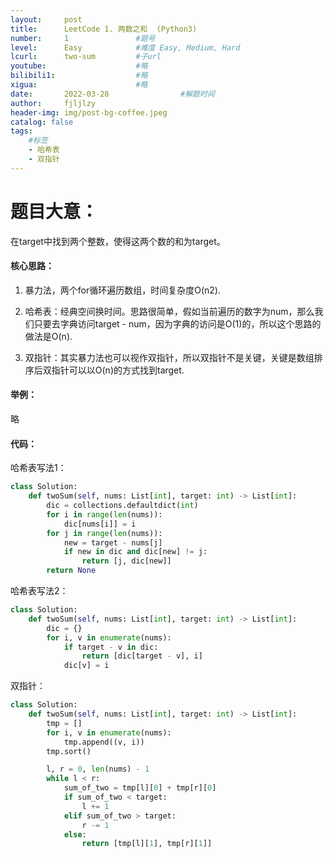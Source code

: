 ```yaml
---
layout:     post
title:      LeetCode 1. 两数之和  (Python3)
number:     1               #题号 
level:      Easy            #难度 Easy, Medium, Hard
lcurl:      two-sum         #子url
youtube:                    #略
bilibili1:                  #略
xigua:                      #略
date:       2022-03-28                #解题时间
author:     fjljlzy
header-img: img/post-bg-coffee.jpeg
catalog: false
tags: 
    #标签 
    - 哈希表
    - 双指针
---
```

# 题目大意：
在target中找到两个整数，使得这两个数的和为target。

#### 核心思路：
1. 暴力法，两个for循环遍历数组，时间复杂度O(n2).

2. 哈希表：经典空间换时间。思路很简单，假如当前遍历的数字为num，那么我们只要去字典访问target - num，因为字典的访问是O(1)的，所以这个思路的做法是O(n).

3. 双指针：其实暴力法也可以视作双指针，所以双指针不是关键，关键是数组排序后双指针可以以O(n)的方式找到target.

#### 举例：
略

#### 代码：
哈希表写法1：
```python
class Solution:
    def twoSum(self, nums: List[int], target: int) -> List[int]:
        dic = collections.defaultdict(int)
        for i in range(len(nums)):
            dic[nums[i]] = i
        for j in range(len(nums)):
            new = target - nums[j] 
            if new in dic and dic[new] != j:
                return [j, dic[new]]
        return None
```
哈希表写法2：
```python
class Solution:
    def twoSum(self, nums: List[int], target: int) -> List[int]:
        dic = {}
        for i, v in enumerate(nums):
            if target - v in dic:
                return [dic[target - v], i]
            dic[v] = i
```
双指针：
```python
class Solution:
    def twoSum(self, nums: List[int], target: int) -> List[int]:
        tmp = []
        for i, v in enumerate(nums):
            tmp.append((v, i))
        tmp.sort()

        l, r = 0, len(nums) - 1 
        while l < r:
            sum_of_two = tmp[l][0] + tmp[r][0]
            if sum_of_two < target:
                l += 1
            elif sum_of_two > target:
                r -= 1
            else:
                return [tmp[l][1], tmp[r][1]]
```
